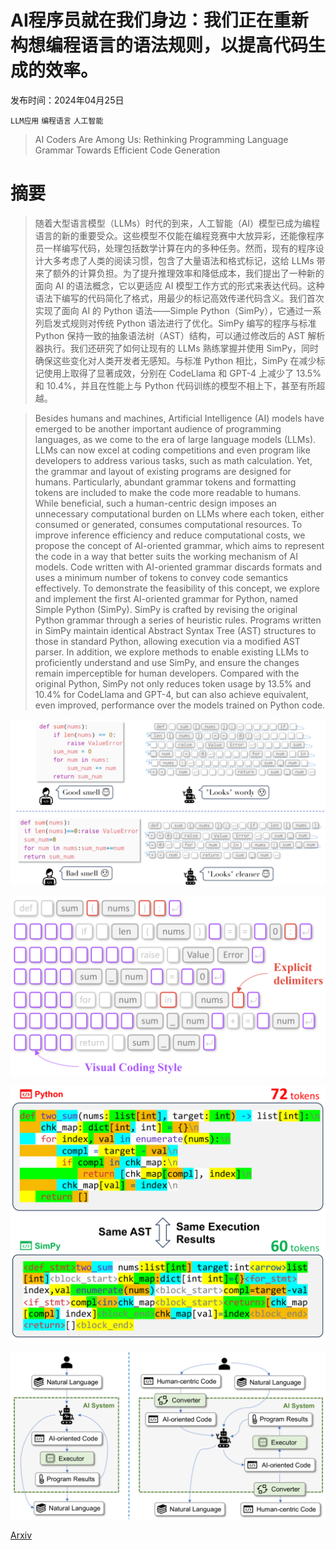 # AI程序员就在我们身边：我们正在重新构想编程语言的语法规则，以提高代码生成的效率。

发布时间：2024年04月25日

`LLM应用` `编程语言` `人工智能`

> AI Coders Are Among Us: Rethinking Programming Language Grammar Towards Efficient Code Generation

# 摘要

> 随着大型语言模型（LLMs）时代的到来，人工智能（AI）模型已成为编程语言的新的重要受众。这些模型不仅能在编程竞赛中大放异彩，还能像程序员一样编写代码，处理包括数学计算在内的多种任务。然而，现有的程序设计大多考虑了人类的阅读习惯，包含了大量语法和格式标记，这给 LLMs 带来了额外的计算负担。为了提升推理效率和降低成本，我们提出了一种新的面向 AI 的语法概念，它以更适应 AI 模型工作方式的形式来表达代码。这种语法下编写的代码简化了格式，用最少的标记高效传递代码含义。我们首次实现了面向 AI 的 Python 语法——Simple Python（SimPy），它通过一系列启发式规则对传统 Python 语法进行了优化。SimPy 编写的程序与标准 Python 保持一致的抽象语法树（AST）结构，可以通过修改后的 AST 解析器执行。我们还研究了如何让现有的 LLMs 熟练掌握并使用 SimPy，同时确保这些变化对人类开发者无感知。与标准 Python 相比，SimPy 在减少标记使用上取得了显著成效，分别在 CodeLlama 和 GPT-4 上减少了 13.5% 和 10.4%，并且在性能上与 Python 代码训练的模型不相上下，甚至有所超越。

> Besides humans and machines, Artificial Intelligence (AI) models have emerged to be another important audience of programming languages, as we come to the era of large language models (LLMs). LLMs can now excel at coding competitions and even program like developers to address various tasks, such as math calculation. Yet, the grammar and layout of existing programs are designed for humans. Particularly, abundant grammar tokens and formatting tokens are included to make the code more readable to humans. While beneficial, such a human-centric design imposes an unnecessary computational burden on LLMs where each token, either consumed or generated, consumes computational resources. To improve inference efficiency and reduce computational costs, we propose the concept of AI-oriented grammar, which aims to represent the code in a way that better suits the working mechanism of AI models. Code written with AI-oriented grammar discards formats and uses a minimum number of tokens to convey code semantics effectively. To demonstrate the feasibility of this concept, we explore and implement the first AI-oriented grammar for Python, named Simple Python (SimPy). SimPy is crafted by revising the original Python grammar through a series of heuristic rules. Programs written in SimPy maintain identical Abstract Syntax Tree (AST) structures to those in standard Python, allowing execution via a modified AST parser. In addition, we explore methods to enable existing LLMs to proficiently understand and use SimPy, and ensure the changes remain imperceptible for human developers. Compared with the original Python, SimPy not only reduces token usage by 13.5% and 10.4% for CodeLlama and GPT-4, but can also achieve equivalent, even improved, performance over the models trained on Python code.

![AI程序员就在我们身边：我们正在重新构想编程语言的语法规则，以提高代码生成的效率。](../../../paper_images/2404.16333/x1.png)

![AI程序员就在我们身边：我们正在重新构想编程语言的语法规则，以提高代码生成的效率。](../../../paper_images/2404.16333/x2.png)

![AI程序员就在我们身边：我们正在重新构想编程语言的语法规则，以提高代码生成的效率。](../../../paper_images/2404.16333/x3.png)

![AI程序员就在我们身边：我们正在重新构想编程语言的语法规则，以提高代码生成的效率。](../../../paper_images/2404.16333/x4.png)

[Arxiv](https://arxiv.org/abs/2404.16333)